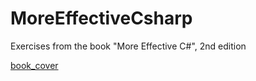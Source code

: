 # MoreEffectiveCsharp
Exercises from the book "More Effective C#", 2nd edition

[book_cover](https://github.com/henriquegaia/MoreEffectiveCsharp/blob/master/Resources/cover.PNG)
